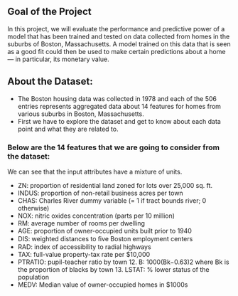 ## Goal of the Project

In this project, we will evaluate the performance and predictive power of a model that has been trained and tested on data collected from homes in the suburbs of Boston,
Massachusetts. A model trained on this data that is seen as a good fit could then be used to make certain predictions about a home — in particular, its monetary value.

## About the Dataset:

* The Boston housing data was collected in 1978 and each of the 506 entries represents aggregated data about 14 features for homes from various suburbs in Boston,
  Massachusetts.
* First we have to explore the dataset and get to know about each data point and what they are related to.

### Below are the 14 features that we are going to consider from the dataset:
We can see that the input attributes have a mixture of units.

* ZN: proportion of residential land zoned for lots over 25,000 sq. ft.
* INDUS: proportion of non-retail business acres per town
* CHAS: Charles River dummy variable (= 1 if tract bounds river; 0 otherwise)
* NOX: nitric oxides concentration (parts per 10 million)
* RM: average number of rooms per dwelling
* AGE: proportion of owner-occupied units built prior to 1940
* DIS: weighted distances to ﬁve Boston employment centers
* RAD: index of accessibility to radial highways
* TAX: full-value property-tax rate per $10,000
* PTRATIO: pupil-teacher ratio by town 12. B: 1000(Bk−0.63)2 where Bk is the proportion of blacks by town 13. LSTAT: % lower status of the population
* MEDV: Median value of owner-occupied homes in $1000s
